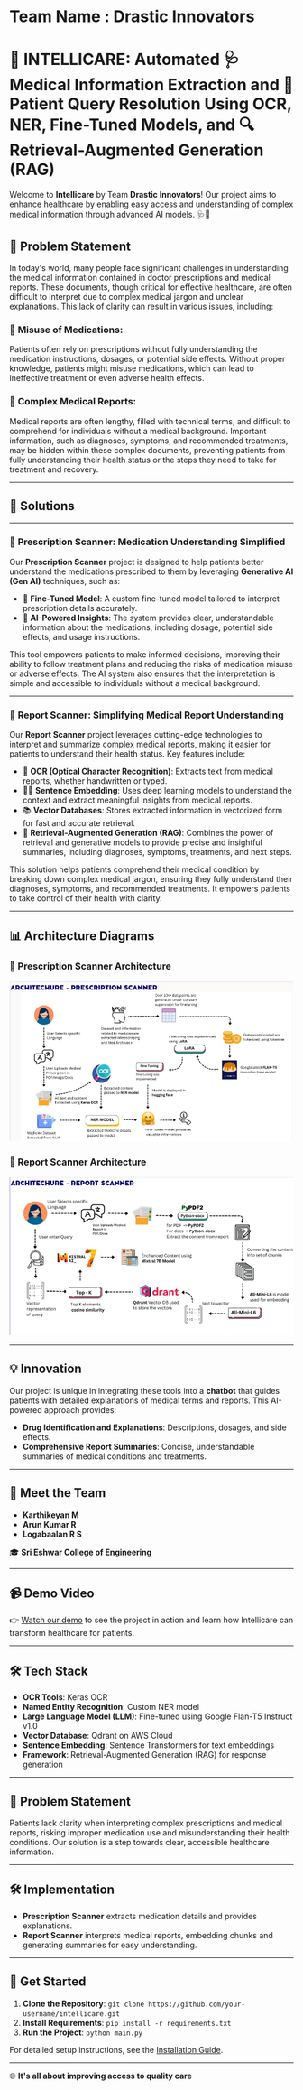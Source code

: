 # Team Name : **Drastic Innovators**
# **🤖 INTELLICARE: Automated 🩺 Medical Information Extraction and 📑 Patient Query Resolution Using OCR, NER, Fine-Tuned Models, and 🔍 Retrieval-Augmented Generation (RAG)** 

Welcome to **Intellicare** by Team **Drastic Innovators**! Our project aims to enhance healthcare by enabling easy access and understanding of complex medical information through advanced AI models. 🩺💊

## 📢 **Problem Statement**

In today's world, many people face significant challenges in understanding the medical information contained in doctor prescriptions and medical reports. These documents, though critical for effective healthcare, are often difficult to interpret due to complex medical jargon and unclear explanations. This lack of clarity can result in various issues, including:

### 💊 **Misuse of Medications**:
Patients often rely on prescriptions without fully understanding the medication instructions, dosages, or potential side effects. Without proper knowledge, patients might misuse medications, which can lead to ineffective treatment or even adverse health effects.
### 📄 **Complex Medical Reports**: 
Medical reports are often lengthy, filled with technical terms, and difficult to comprehend for individuals without a medical background. Important information, such as diagnoses, symptoms, and recommended treatments, may be hidden within these complex documents, preventing patients from fully understanding their health status or the steps they need to take for treatment and recovery.

---
##  🚀 Solutions
---
### 💊 **Prescription Scanner: Medication Understanding Simplified**

Our **Prescription Scanner** project is designed to help patients better understand the medications prescribed to them by leveraging **Generative AI (Gen AI)** techniques, such as:

- 🤖 **Fine-Tuned Model**: A custom fine-tuned model tailored to interpret prescription details accurately.
- 🧠 **AI-Powered Insights**: The system provides clear, understandable information about the medications, including dosage, potential side effects, and usage instructions.
  
This tool empowers patients to make informed decisions, improving their ability to follow treatment plans and reducing the risks of medication misuse or adverse effects. The AI system also ensures that the interpretation is simple and accessible to individuals without a medical background.

---

### 📄 **Report Scanner: Simplifying Medical Report Understanding**

Our **Report Scanner** project leverages cutting-edge technologies to interpret and summarize complex medical reports, making it easier for patients to understand their health status. Key features include:

- 📸 **OCR (Optical Character Recognition)**: Extracts text from medical reports, whether handwritten or typed.
- 🧑‍⚕️ **Sentence Embedding**: Uses deep learning models to understand the context and extract meaningful insights from medical reports.
- 📚 **Vector Databases**: Stores extracted information in vectorized form for fast and accurate retrieval.
- 🔄 **Retrieval-Augmented Generation (RAG)**: Combines the power of retrieval and generative models to provide precise and insightful summaries, including diagnoses, symptoms, treatments, and next steps.

This solution helps patients comprehend their medical condition by breaking down complex medical jargon, ensuring they fully understand their diagnoses, symptoms, and recommended treatments. It empowers patients to take control of their health with clarity.

---

## 📊 **Architecture Diagrams**

### **💊 Prescription Scanner Architecture**
![Pres](Images/Prescription_architechture.png)

### **📄 Report Scanner Architecture**
![Pres](Images/Report_architechture.png)

---

## 💡 **Innovation**

Our project is unique in integrating these tools into a **chatbot** that guides patients with detailed explanations of medical terms and reports. This AI-powered approach provides:
- **Drug Identification and Explanations**: Descriptions, dosages, and side effects.
- **Comprehensive Report Summaries**: Concise, understandable summaries of medical conditions and treatments.

---

## 👥 Meet the Team

- **Karthikeyan M**
- **Arun Kumar R**
- **Logabaalan R S**

🎓 **Sri Eshwar College of Engineering**

---

## 📹 **Demo Video**

👉 [Watch our demo](link-to-demo) to see the project in action and learn how Intellicare can transform healthcare for patients.

---

## 🛠 **Tech Stack**

- **OCR Tools**: Keras OCR
- **Named Entity Recognition**: Custom NER model
- **Large Language Model (LLM)**: Fine-tuned using Google Flan-T5 Instruct v1.0
- **Vector Database**: Qdrant on AWS Cloud
- **Sentence Embedding**: Sentence Transformers for text embeddings
- **Framework**: Retrieval-Augmented Generation (RAG) for response generation

---

## 📜 **Problem Statement**

Patients lack clarity when interpreting complex prescriptions and medical reports, risking improper medication use and misunderstanding their health conditions. Our solution is a step towards clear, accessible healthcare information.

---

## 🛠 **Implementation**

- **Prescription Scanner** extracts medication details and provides explanations.
- **Report Scanner** interprets medical reports, embedding chunks and generating summaries for easy understanding.

---

## 🎉 **Get Started**

1. **Clone the Repository**: `git clone https://github.com/your-username/intellicare.git`
2. **Install Requirements**: `pip install -r requirements.txt`
3. **Run the Project**: `python main.py`

For detailed setup instructions, see the [Installation Guide](link-to-installation-guide).

---

🌐 **It's all about improving access to quality care**
